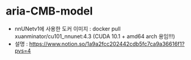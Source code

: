 # aria-CMB-model
* nnUNetv1에 사용한 도커 이미지 : docker pull xuanminator/cu101_nnunet:4.3 (CUDA 10.1 + amd64 arch 용임!!!)
* 설명 : https://www.notion.so/1a9a2fcc202442cdb5fc7ca9a36616f1?pvs=4
